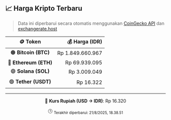 

<!-- HARGA_KRIPTO -->
## 📈 Harga Kripto Terbaru

> Data ini diperbarui secara otomatis menggunakan [CoinGecko API](https://www.coingecko.com/) dan [exchangerate.host](https://exchangerate.host/)

<div align="center">

| 🪙 Token | 💰 Harga (IDR) |
|:------:|---------------:|
| 🟠 **Bitcoin (BTC)**   | Rp 1.849.660.967 |
| 🔵 **Ethereum (ETH)**  | Rp 69.939.095 |
| 🟣 **Solana (SOL)**    | Rp 3.009.049 |
| 🟢 **Tether (USDT)**   | Rp 16.322 |

---

💱 **Kurs Rupiah (USD → IDR)**: Rp 16.320

🕒 <sub>Terakhir diperbarui: 21/8/2025, 18.38.51</sub>

</div>
<!-- /HARGA_KRIPTO -->
